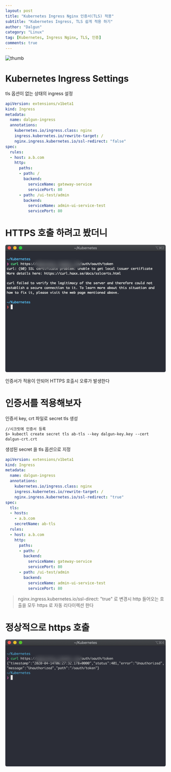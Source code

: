 ```yaml
---
layout: post
title: "Kubernetes Ingress Nginx 인증서(TLS) 적용"
subtitle: "Kubernetes Ingress, TLS 쉽게 적용 하기"
author: "Dalgun"
category: "Linux"
tag: [Kubernetes, Ingress Nginx, TLS, 인증]
comments: true
---
```


![thumb](https://www.nginx.com/wp-content/uploads/2020/03/NGINX-Plus-features_Kubernetes-Ingress-Controller.png)


# Kubernetes Ingress Settings
tls 옵션이 없는 상태의 ingress 설정

```yaml
apiVersion: extensions/v1beta1
kind: Ingress
metadata:
  name: dalgun-ingress
  annotations:
    kubernetes.io/ingress.class: nginx
    ingress.kubernetes.io/rewrite-target: /
    nginx.ingress.kubernetes.io/ssl-redirect: "false"
spec:
  rules:
  - host: a.b.com
    http:
      paths:
      - path: /
        backend:
          serviceName: gateway-service
          servicePort: 80
      - path: /ui-test/admin
        backend:
          serviceName: admin-ui-service-test
          servicePort: 80
```

# HTTPS 호출 하려고 봤더니

![https-fail](/assets/img/2020-04-14/kuber1.png)

인증서가 적용이 안되어 HTTPS 호출시 오류가 발생한다

# 인증서를 적용해보자

인증서 key, crt 파일로 secret tls 생성

```shell script
//시크릿에 인증서 등록
$> kubectl create secret tls ab-tls --key dalgun-key.key --cert dalgun-crt.crt
```

생성된 secret 을 tls 옵션으로 지정

```yaml
apiVersion: extensions/v1beta1
kind: Ingress
metadata:
  name: dalgun-ingress
  annotations:
    kubernetes.io/ingress.class: nginx
    ingress.kubernetes.io/rewrite-target: /
    nginx.ingress.kubernetes.io/ssl-redirect: "true"
spec:
  tls:
  - hosts:
    - a.b.com
    secretName: ab-tls
  rules:
  - host: a.b.com
    http:
      paths:
      - path: /
        backend:
          serviceName: gateway-service
          servicePort: 80
      - path: /ui-test/admin
        backend:
          serviceName: admin-ui-service-test
          servicePort: 80
```

> nginx.ingress.kubernetes.io/ssl-direct: "true" 로 변경시 http 들어오는 호출을 모두 https 로 자동 리다이렉션 한다

# 정상적으로 https 호출 

![https-success](/assets/img/2020-04-14/kuber2.png)



[^1]: 출처:https://www.nginx.com/products/nginx/kubernetes-ingress-controller 